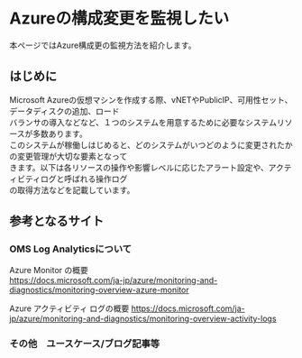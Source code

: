 # Azureの構成変更を監視したい

本ページではAzure構成更の監視方法を紹介します。

## はじめに
Microsoft Azureの仮想マシンを作成する際、vNETやPublicIP、可用性セット、データディスクの追加、ロード  
バランサの導入などなど、１つのシステムを用意するために必要なシステムリソースが多数あります。  
このシステムが稼働しはじめると、どのシステムがいつどのように変更されたかの変更管理が大切な要素となって  
きます。以下は各リソースの操作や影響レベルに応じたアラート設定や、アクティビティログと呼ばれる操作ログ  
の取得方法などを記載しています。

## 参考となるサイト

### OMS Log Analyticsについて
Azure Monitor の概要  
https://docs.microsoft.com/ja-jp/azure/monitoring-and-diagnostics/monitoring-overview-azure-monitor

Azure アクティビティ ログの概要
https://docs.microsoft.com/ja-jp/azure/monitoring-and-diagnostics/monitoring-overview-activity-logs

### その他　ユースケース/ブログ記事等


